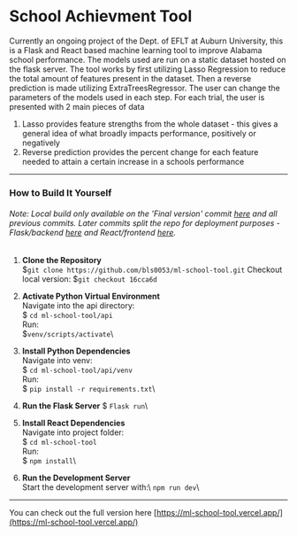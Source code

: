 # School Achievment Tool

Currently an ongoing project of the Dept. of EFLT at Auburn University, this is a Flask and React based machine learning tool to improve Alabama school performance. The models used are run on a static dataset hosted on the flask server. The tool works by first utilizing Lasso Regression to reduce the total amount of features present in the dataset. Then a reverse prediction is made utilizing ExtraTreesRegressor. The user can change the parameters of the models used in each step. 
For each trial, the user is presented with 2 main pieces of data 

1. Lasso provides feature strengths from the whole dataset - this gives a general idea of what broadly impacts performance, positively or negatively
2. Reverse prediction provides the percent change for each feature needed to attain a certain increase in a schools performance  
---
### How to Build It Yourself
###### Note: Local build only available on the 'Final version' commit [here](https://github.com/bls0053/ml-school-tool/commit/16cca6d4d8fcc3ee68e22faeafa2a95af7ab032b) and all previous commits. Later commits split the repo for deployment purposes - Flask/backend [here](https://github.com/bls0053/ml-school-flask) and React/frontend [here](https://github.com/bls0053/ml-school-tool).
1. **Clone the Repository**  
    $`git clone https://github.com/bls0053/ml-school-tool.git`
    Checkout local version:
    $`git checkout 16cca6d` 

2. **Activate Python Virtual Environment**  
    Navigate into the api directory:\
    $ `cd ml-school-tool/api`\
    Run:\
    $`venv/scripts/activate`\

3. **Install Python Dependencies**  
    Navigate into venv:\
    $ `cd ml-school-tool/api/venv`\
    Run:\
    $ `pip install -r requirements.txt`\

4. **Run the Flask Server** 
    $ `Flask run`\

5. **Install React Dependencies**  
    Navigate into project folder:\
    $ `cd ml-school-tool`\
    Run:\
    $ `npm install`\

6. **Run the Development Server**  
    Start the development server with:\ 
    `npm run dev`\

---
You can check out the full version here [https://ml-school-tool.vercel.app/](https://ml-school-tool.vercel.app/)




